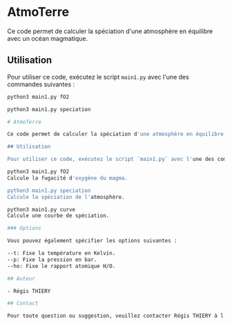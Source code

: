 # AtmoTerre

Ce code permet de calculer la spéciation d'une atmosphère en équilibre avec un océan magmatique.

## Utilisation

Pour utiliser ce code, exécutez le script `main1.py` avec l'une des commandes suivantes :

```bash
python3 main1.py fO2

python3 main1.py speciation

# AtmoTerre

Ce code permet de calculer la spéciation d'une atmosphère en équilibre avec un océan magmatique.

## Utilisation

Pour utiliser ce code, exécutez le script `main1.py` avec l'une des commandes suivantes :

python3 main1.py fO2
Calcule la fugacité d'oxygène du magma.

python3 main1.py speciation
Calcule la spéciation de l'atmosphère.

python3 main1.py curve
Calcule une courbe de spéciation.

### Options

Vous pouvez également spécifier les options suivantes :

--t: Fixe la température en Kelvin.
--p: Fixe la pression en bar.
--ho: Fixe le rapport atomique H/O.

## Auteur

- Régis THIERY

## Contact

Pour toute question ou suggestion, veuillez contacter Régis THIERY à l'adresse e-mail suivante : regthiery@gmail.com
